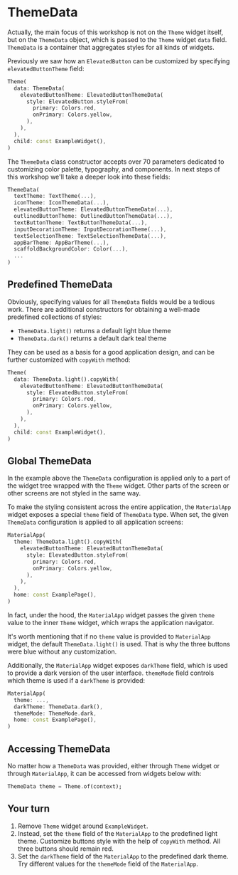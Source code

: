 # ThemeData

Actually, the main focus of this workshop is not on the `Theme` widget itself, but on the `ThemeData` object, which is passed to the `Theme` widget `data` field. `ThemeData` is a container that aggregates styles for all kinds of widgets.

Previously we saw how an `ElevatedButton` can be customized by specifying `elevatedButtonTheme` field:

```dart
Theme(
  data: ThemeData(
    elevatedButtonTheme: ElevatedButtonThemeData(
      style: ElevatedButton.styleFrom(
        primary: Colors.red,
        onPrimary: Colors.yellow,
      ),
    ),
  ),
  child: const ExampleWidget(),
)
```

The `ThemeData` class constructor accepts over 70 parameters dedicated to customizing color palette, typography, and components. In next steps of this workshop we'll take a deeper look into these fields:

```dart
ThemeData(
  textTheme: TextTheme(...),
  iconTheme: IconThemeData(...),
  elevatedButtonTheme: ElevatedButtonThemeData(...),
  outlinedButtonTheme: OutlinedButtonThemeData(...),
  textButtonTheme: TextButtonThemeData(...),
  inputDecorationTheme: InputDecorationTheme(...),
  textSelectionTheme: TextSelectionThemeData(...),
  appBarTheme: AppBarTheme(...), 
  scaffoldBackgroundColor: Color(...),
  ...
)
```

## Predefined ThemeData

Obviously, specifying values for all `ThemeData` fields would be a tedious work. There are additional constructors for obtaining a well-made predefined collections of styles:

* `ThemeData.light()` returns a default light blue theme
* `ThemeData.dark()` returns a default dark teal theme

They can be used as a basis for a good application design, and can be further customized with `copyWith` method:

```dart
Theme(
  data: ThemeData.light().copyWith(
    elevatedButtonTheme: ElevatedButtonThemeData(
      style: ElevatedButton.styleFrom(
        primary: Colors.red,
        onPrimary: Colors.yellow,
      ),
    ),
  ),
  child: const ExampleWidget(),
)
```

## Global ThemeData

In the example above the `ThemeData` configuration is applied only to a part of the widget tree wrapped with the `Theme` widget. Other parts of the screen or other screens are not styled in the same way. 

To make the styling consistent across the entire application, the  `MaterialApp` widget exposes a special `theme` field of `ThemeData` type. When set, the given `ThemeData` configuration is applied to all application screens:

```dart
MaterialApp(
  theme: ThemeData.light().copyWith(
    elevatedButtonTheme: ElevatedButtonThemeData(
      style: ElevatedButton.styleFrom(
        primary: Colors.red,
        onPrimary: Colors.yellow,
      ),
    ),
  ),
  home: const ExamplePage(),
)
```

In fact, under the hood, the `MaterialApp` widget passes the given `theme` value to the inner `Theme` widget, which wraps the application navigator.

It's worth mentioning that if no `theme` value is provided to `MaterialApp` widget, the default `ThemeData.light()` is used. That is why the three buttons were blue without any customization.

Additionally, the `MaterialApp` widget exposes `darkTheme` field, which is used to provide a dark version of the user interface. `themeMode` field controls which theme is used if a `darkTheme` is provided:

```dart
MaterialApp(
  theme: ...,
  darkTheme: ThemeData.dark(),
  themeMode: ThemeMode.dark,
  home: const ExamplePage(),
)
```

## Accessing ThemeData

No matter how a `ThemeData` was provided, either through `Theme` widget or through `MaterialApp`, it can be accessed from widgets below with:

```dart
ThemeData theme = Theme.of(context);
```

## Your turn

1. Remove `Theme` widget around `ExampleWidget`.
2. Instead, set the `theme` field of the `MaterialApp` to the predefined light theme. Customize buttons style with the help of `copyWith` method. All three buttons should remain red.
3. Set the `darkTheme` field of the `MaterialApp` to the predefined dark theme. Try different values for the `themeMode` field of the `MaterialApp`.
